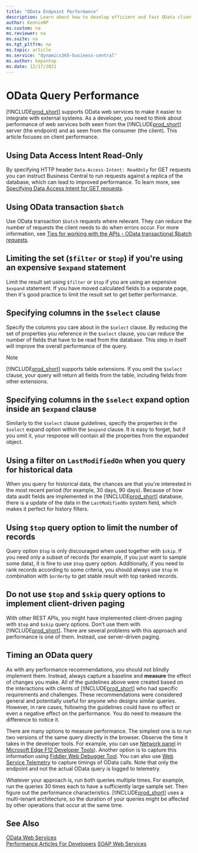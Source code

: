 ```yaml
---
title: "OData Endpoint Performance"
description: Learn about how to develop efficient and fast OData clients for Business Central
author: KennieNP
ms.custom: na
ms.reviewer: na
ms.suite: na
ms.tgt_pltfrm: na
ms.topic: article
ms.service: "dynamics365-business-central"
ms.author: kepontop
ms.date: 12/17/2021
---
```


# OData Query Performance

[!INCLUDE[prod_short](../developer/includes/prod_short.md)] supports OData web services to make it easier to integrate with external systems. As a developer, you need to think about performance of web services both seen from the [!INCLUDE[prod_short](../developer/includes/prod_short.md)] server (the endpoint) and as seen from the consumer (the client). This article focuses on client performance.

## Using Data Access Intent Read-Only

By specifying HTTP header `Data-Access-Intent: ReadOnly` for GET requests you can instruct Business Central to run requests against a replica of the database, which can lead to improved performance. To learn more, see [Specifying Data Access Intent for GET requests](../developer/devenv-connect-apps-tips.md#DataAccessIntent).

## Using OData transaction `$batch`

Use OData transaction `$batch` requests where relevant. They can reduce the number of requests the client needs to do when errors occur. For more information, see [Tips for working with the APIs - OData transactional $batch requests](../developer/devenv-connect-apps-tips.md#batch).

## Limiting the set (`$filter` or `$top`) if you're using an expensive `$expand` statement

Limit the result set using `$filter` or `$top` if you are using an expensive `$expand` statement. If you have moved calculated fields to a separate page, then it's good practice to limit the result set to get better performance.

## Specifying columns in the `$select` clause

Specify the columns you care about in the `$select` clause. By reducing the set of properties you reference in the `$select` clause, you can reduce the number of fields that have to be read from the database. This step in itself will improve the overall performance of the query.
 
> [!NOTE]
> [!INCLUDE[prod_short](../developer/includes/prod_short.md)] supports table extensions. If you omit the `$select` clause, your query will return all fields from the table, including fields from other extensions.

## Specifying columns in the `$select` expand option inside an `$expand` clause

Similarly to the `$select` clause guidelines, specify the properties in the `$select` expand option within the `$expand` clause. It is easy to forget, but if you omit it, your response will contain all the properties from the expanded object.

## Using a filter on `LastModifiedOn` when you query for historical data

When you query for historical data, the chances are that you're interested in the most recent period (for example, 30 days, 90 days). Because of how data audit fields are implemented in the [!INCLUDE[prod_short](../developer/includes/prod_short.md)] database, there is a update of the data in the `LastModifiedOn` system field, which makes it perfect for history filters.

## Using `$top` query option to limit the number of records

Query option `$top` is only discouraged when used together with `$skip`. If you need only a subset of records (for example, if you just want to sample some data), it is fine to use `$top` query option. Additionally, if you need to rank records according to some criteria, you should always use `$top` in combination with `$orderby` to get stable result with top ranked records.

## Do not use `$top` and `$skip` query options to implement client-driven paging

With other REST APIs, you might have implemented client-driven paging with `$top` and `$skip` query options. Don't use them with [!INCLUDE[prod_short](../developer/includes/prod_short.md)]. There are several problems with this approach and performance is one of them. Instead, use server-driven paging.

## Timing an OData query 
As with any performance recommendations, you should not blindly implement them. Instead, always capture a baseline and **measure** the effect of changes you make. All of the guidelines above were created based on the interactions with clients of [!INCLUDE[prod_short](../developer/includes/prod_short.md)] who had specific requirements and challenges. These recommendations were considered general and potentially useful for anyone who designs similar queries. However, in rare cases, following the guidelines could have no effect or even a negative effect on the performance. You do need to measure the difference to notice it. 

There are many options to measure performance. The simplest one is to run two versions of the same query directly in the browser. Observe the time it takes in the developer tools. For example, you can use [Network panel](/microsoft-edge/devtools-guide/network#network-request-list) in [Microsoft Edge F12 Developer Tools](/microsoft-edge/devtools-guide)). Another option is to capture this information using [Fiddler Web Debugger Tool](/windows/win32/win7appqual/fiddler-web-debugger-tool). You can also use [Web Service Telemetry](../administration/telemetry-webservices-trace.md) to capture timings of OData calls. Note that only the endpoint and not the actual OData query is logged to telemetry.

Whatever your approach is, run both queries multiple times. For example, run the queries 30 times each to have a sufficiently large sample set. Then figure out the performance characteristics. [!INCLUDE[prod_short](../developer/includes/prod_short.md)] uses a  multi-tenant architecture, so the duration of your queries might be affected by other operations that occur at the same time. 


## See Also

[OData Web Services](OData-Web-Services.md)  
[Performance Articles For Developers](../performance/performance-developer.md#writing-efficient-web-services)
[SOAP Web Services](SOAP-Web-Services.md)

